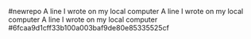 #newrepo
A line I wrote on my local computer
A line I wrote on my local computer
A line I wrote on my local computer
#6fcaa9d1cff33b100a003baf9de80e85335525cf
